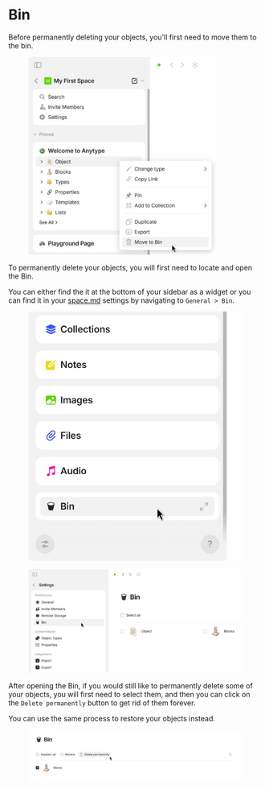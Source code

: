 # Bin

Before permanently deleting your objects, you'll first need to move them to the bin.

<figure><img src="../../../.gitbook/assets/image (39).png" alt="" width="375"><figcaption></figcaption></figure>

To permanently delete your objects, you will first need to locate and open the Bin.

You can either find the it at the bottom of your sidebar as a widget or you can find it in your [space.md](../../../getting-started/vault-and-key/space.md "mention") settings by navigating to `General > Bin`.

<div><figure><img src="../../../.gitbook/assets/image (40).png" alt=""><figcaption></figcaption></figure> <figure><img src="../../../.gitbook/assets/image (41).png" alt=""><figcaption></figcaption></figure></div>

After opening the Bin, if you would still like to permanently delete some of your objects, you will first need to select them, and then you can click on the `Delete permanently` button to get rid of them forever.

You can use the same process to restore your objects instead.

<figure><img src="../../../.gitbook/assets/image (42).png" alt=""><figcaption></figcaption></figure>
